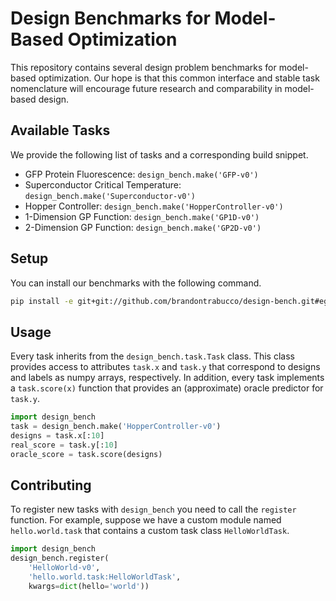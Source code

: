 # Design Benchmarks for Model-Based Optimization

This repository contains several design problem benchmarks for model-based optimization. Our hope is that this common interface and stable task nomenclature will encourage future research and comparability in model-based design.

## Available Tasks

We provide the following list of tasks and a corresponding build snippet.

* GFP Protein Fluorescence: `design_bench.make('GFP-v0')`
* Superconductor Critical Temperature: `design_bench.make('Superconductor-v0')`
* Hopper Controller: `design_bench.make('HopperController-v0')`
* 1-Dimension GP Function: `design_bench.make('GP1D-v0')`
* 2-Dimension GP Function: `design_bench.make('GP2D-v0')`

## Setup

You can install our benchmarks with the following command.

```bash
pip install -e git+git://github.com/brandontrabucco/design-bench.git#egg=design_bench
```

## Usage

Every task inherits from the `design_bench.task.Task` class. This class provides access to attributes `task.x` and `task.y` that correspond to designs and labels as numpy arrays, respectively. In addition, every task implements a `task.score(x)` function that provides an (approximate) oracle predictor for `task.y`.

```python
import design_bench
task = design_bench.make('HopperController-v0')
designs = task.x[:10]
real_score = task.y[:10]
oracle_score = task.score(designs)
```

## Contributing

To register new tasks with `design_bench` you need to call the `register` function. For example, suppose we have a custom module named `hello.world.task` that contains a custom task class `HelloWorldTask`.

```python
import design_bench
design_bench.register(
    'HelloWorld-v0',
    'hello.world.task:HelloWorldTask',
    kwargs=dict(hello='world'))
```
